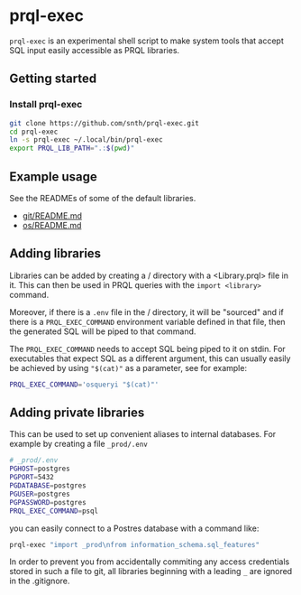# prql-exec

`prql-exec` is an experimental shell script to make
system tools that accept SQL input easily accessible
as PRQL libraries.

## Getting started

### Install prql-exec

```sh
git clone https://github.com/snth/prql-exec.git
cd prql-exec
ln -s prql-exec ~/.local/bin/prql-exec
export PRQL_LIB_PATH=".:$(pwd)"
```

## Example usage

See the READMEs of some of the default libraries.

- [git/README.md]()
- [os/README.md]()

## Adding libraries

Libraries can be added by creating a <library>/ directory
with a <Library.prql> file in it. This can then be used
in PRQL queries with the `import <library>` command.

Moreover, if there is a `.env` file in the <library>/
directory, it will be "sourced" and if there is a
`PRQL_EXEC_COMMAND` environment variable defined in that
file, then the generated SQL will be piped to that command.

The `PRQL_EXEC_COMMAND` needs to accept SQL being piped to
it on stdin. For executables that expect SQL as a different
argument, this can usually easily be achieved by using
`"$(cat)"` as a parameter, see for example:

```sh
PRQL_EXEC_COMMAND='osqueryi "$(cat)"'
```

## Adding private libraries

This can be used to set up convenient aliases to internal
databases. For example by creating a file `_prod/.env`

```sh
# _prod/.env
PGHOST=postgres
PGPORT=5432
PGDATABASE=postgres
PGUSER=postgres
PGPASSWORD=postgres
PRQL_EXEC_COMMAND=psql
```

you can easily connect to a Postres database with a command like:
```sh
prql-exec "import _prod\nfrom information_schema.sql_features"
```

In order to prevent you from accidentally commiting any access
credentials stored in such a file to git, all libraries beginning
with a leading `_` are ignored in the .gitignore.
